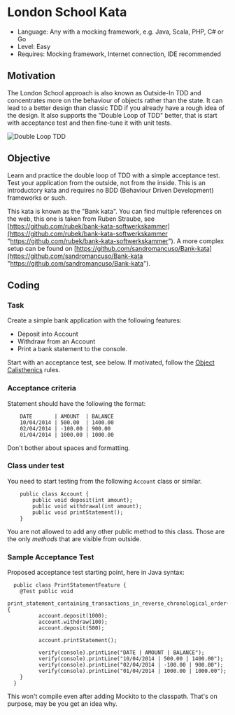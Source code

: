 # London School Kata
  
+ Language: Any with a mocking framework, e.g. Java, Scala, PHP, C# or Go
+ Level: Easy
+ Requires: Mocking framework, Internet connection, IDE recommended

## Motivation

The London School approach is also known as Outside-In TDD and concentrates more on the behaviour of objects rather than the state. It can lead to a better design than classic TDD if you already have a rough idea of the design. It also supports the "Double Loop of TDD" better, that is start with acceptance test and then fine-tune it with unit tests.

![Double Loop TDD](http://i.imgur.com/EZ84KuV.png)

## Objective
  
Learn and practice the double loop of TDD with a simple acceptance test. Test your application from the outside, not from the inside. This is an introductory kata and requires no BDD (Behaviour Driven Development) frameworks or such.

This kata is known as the "Bank kata". You can find multiple references on the web, this one is taken from Ruben Straube, see [https://github.com/rubek/bank-kata-softwerkskammer](https://github.com/rubek/bank-kata-softwerkskammer "https://github.com/rubek/bank-kata-softwerkskammer"). A more complex setup can be found on [https://github.com/sandromancuso/Bank-kata](https://github.com/sandromancuso/Bank-kata  "https://github.com/sandromancuso/Bank-kata").

## Coding

### Task

Create a simple bank application with the following features:
  
- Deposit into Account
- Withdraw from an Account
- Print a bank statement to the console.

Start with an acceptance test, see below. If motivated, follow the [Object Calisthenics](https://github.com/goeckeler/katas/blob/master/Object%20Calisthenics/README.md "Object Calisthenics Rules") rules.
  
### Acceptance criteria

Statement should have the following the format:
        
        DATE       | AMOUNT  | BALANCE
        10/04/2014 | 500.00  | 1400.00
        02/04/2014 | -100.00 | 900.00
        01/04/2014 | 1000.00 | 1000.00
 
Don't bother about spaces and formatting.
 
### Class under test 
 
You need to start testing from the following `Account` class or similar.        
        
        public class Account {
            public void deposit(int amount);
            public void withdrawal(int amount);
            public void printStatement();
        }
 
You are not allowed to add any other public method to this class. Those are the only *methods* that are visible from outside.
 
### Sample Acceptance Test
 
Proposed acceptance test starting point, here in Java syntax:

      public class PrintStatementFeature {    
        @Test public void  
          print_statement_containing_transactions_in_reverse_chronological_order() {
              account.deposit(1000);
              account.withdraw(100);
              account.deposit(500);
              
              account.printStatement();
         
              verify(console).printLine("DATE | AMOUNT | BALANCE");
              verify(console).printLine("10/04/2014 | 500.00 | 1400.00");
              verify(console).printLine("02/04/2014 | -100.00 | 900.00");
              verify(console).printLine("01/04/2014 | 1000.00 | 1000.00"); 
        }
      }

This won't compile even after adding Mockito to the classpath. That's on purpose, may be you get an idea why.